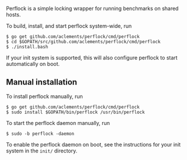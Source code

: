 Perflock is a simple locking wrapper for running benchmarks on shared
hosts.

To build, install, and start perflock system-wide, run

    $ go get github.com/aclements/perflock/cmd/perflock
    $ cd $GOPATH/src/github.com/aclements/perflock/cmd/perflock
    $ ./install.bash

If your init system is supported, this will also configure perflock to
start automatically on boot.

Manual installation
-------------------

To install perflock manually, run

    $ go get github.com/aclements/perflock/cmd/perflock
    $ sudo install $GOPATH/bin/perflock /usr/bin/perflock

To start the perflock daemon manually, run

    $ sudo -b perflock -daemon

To enable the perflock daemon on boot, see the instructions for your
init system in the `init/` directory.
